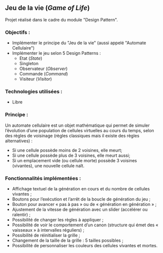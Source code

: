 ## Jeu de la vie (*Game of Life*)
Projet réalisé dans le cadre du module "Design Pattern". 

### Objectifs :

* Implémenter le principe du "Jeu de la vie" (aussi appelé "Automate Cellulaire")
* Implémenter le jeu selon 5 Design Patterns :
  * Etat (*State*)
  * Singleton
  * Observateur (*Observer*)
  * Commande (*Command*)
  * Visiteur (*Visitor*)

### Technologies utilisées :
* Libre

### Principe :

Un automate cellulaire est un objet mathématique qui permet de simuler l’évolution d’une population de
cellules virtuelles au cours du temps, selon des règles de voisinage (règles classiques mais il existe des règles alternatives) :
* Si une cellule possède moins de 2 voisines, elle meurt;
* Si une cellule possède plus de 3 voisines, elle meurt aussi;
* Si un emplacement vide (ou cellule morte) possède 3 voisines (vivantes), une nouvelle cellule naît.

### Fonctionnalités implémentées :
* Affichage textuel de la génération en cours et du nombre de cellules vivantes ;
* Boutons pour l’exécution et l’arrêt de la boucle de génération du jeu ;
* Bouton pour avancer « pas à pas » ou de « génération en génération » ;
* Ajustement de la vitesse de génération avec un slider (accélérer ou ralentir) ;
* Possibilité de changer les règles à appliquer ;
* Possibilité de voir le comportement d’un canon (structure qui émet des « vaisseaux » à
intervalles réguliers) ;
* Possibilité de réinitialiser la grille ;
* Changement de la taille de la grille : 5 tailles possibles ;
* Possibilité de personnaliser les couleurs des cellules vivantes et mortes.